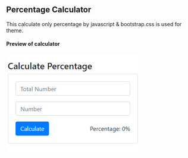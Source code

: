 ## Percentage Calculator
This calculate only percentage by javascript & bootstrap.css is used for theme.


#### Preview of calculator
<img src="screenshot.png"/>